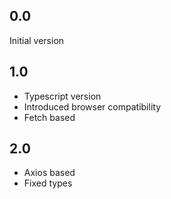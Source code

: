 0.0
---

Initial version


1.0
---

- Typescript version
- Introduced browser compatibility
- Fetch based

2.0
---

- Axios based
- Fixed types
